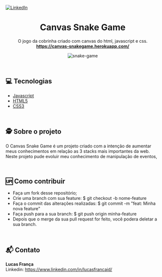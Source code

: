 [![LinkedIn][linkedin-shield]][linkedin-url]

<p align="center">
  <p align="center">
    <h1 align="center">Canvas Snake Game</h1>
    <p align="center">
      O jogo da cobrinha criado com canvas do html, javascript e css.<br/>
      <a href="https://todovuejs-lucasfranca.herokuapp.com/"><strong>https://canvas-snakegame.herokuapp.com/</strong></a>
    </p>
    <p align="center">
      <img src="img/snake.ico" alt="snake-game" />
    </p>
  </p>
</p>

<br/>

## 💻 Tecnologias
* [Javascript](https://developer.mozilla.org/pt-BR/docs/Web/JavaScript)
* [HTML5](https://developer.mozilla.org/pt-BR/docs/Web/HTML)
* [CSS3](https://developer.mozilla.org/pt-BR/docs/Web/CSS)

<br>

## 🕵️ Sobre o projeto
O Canvas Snake Game é um projeto criado com a intenção de aumentar meus conhecimentos em relação as 3 stacks mais importantes da web.
Neste projeto pude evoluir meu conhecimento de manipulação de eventos,

<br>

## 🆙 Como contribuir

- Faça um fork desse repositório;
- Crie uma branch com sua feature: $ git checkout -b nome-feature
- Faça o commit das alterações realizadas: $ git commit -m "feat: Minha nova feature"
- Faça push para a sua branch: $ git push origin minha-feature
- Depois que o merge da sua pull request for feito, você podera deletar a sua branch.

<br>

## 📬 Contato

<b>Lucas França</b> <br/>
Linkedin: https://www.linkedin.com/in/lucasfrancaid/

<br>

<!-- MARKDOWN LINKS & IMAGES -->
<!-- https://www.markdownguide.org/basic-syntax/#reference-style-links -->
[linkedin-shield]: https://img.shields.io/badge/-LinkedIn-black.svg?style=flat-square&logo=linkedin&colorB=555
[linkedin-url]: https://linkedin.com/in/lucasfrancaid